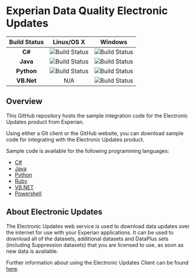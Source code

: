 # Experian Data Quality Electronic Updates

<!--
[![Issues](https://img.shields.io/github/issues/experiandataquality/electronicupdates.svg?label=Issues)](https://github.com/experiandataquality/electronicupdates/issues) [![License](https://img.shields.io/github/license/experiandataquality/electronicupdates.svg?label=License)](https://github.com/experiandataquality/electronicupdates/blob/master/LICENSE)
-->

| **Build Status**| **Linux/OS X** | **Windows** |
|:-:|:-:|:-:|
| **C#** | ![Build Status](https://edq-repo.visualstudio.com/_apis/public/build/definitions/034cfbed-e5ea-4de5-898a-85fbf66debfb/550/badge) | ![Build Status](https://edq-repo.visualstudio.com/_apis/public/build/definitions/034cfbed-e5ea-4de5-898a-85fbf66debfb/548/badge) |
|**Java**| ![Build Status](https://edq-repo.visualstudio.com/_apis/public/build/definitions/034cfbed-e5ea-4de5-898a-85fbf66debfb/550/badge) |![Build Status](https://edq-repo.visualstudio.com/_apis/public/build/definitions/034cfbed-e5ea-4de5-898a-85fbf66debfb/548/badge)|
|**Python**| ![Build Status](https://edq-repo.visualstudio.com/_apis/public/build/definitions/034cfbed-e5ea-4de5-898a-85fbf66debfb/550/badge) |![Build Status](https://edq-repo.visualstudio.com/_apis/public/build/definitions/034cfbed-e5ea-4de5-898a-85fbf66debfb/548/badge)|
|**VB.Net**| N/A |![Build Status](https://edq-repo.visualstudio.com/_apis/public/build/definitions/034cfbed-e5ea-4de5-898a-85fbf66debfb/548/badge)|

## Overview

This GitHub repository hosts the sample integration code for the Electronic Updates product from Experian.

Using either a Git client or the GitHub website, you can download sample code for integrating with the Electronic Updates product.

Sample code is available for the following programming languages:

 * [C#](https://github.com/experiandataquality/electronicupdates/tree/master/src/CSharp)
 * [Java](https://github.com/experiandataquality/electronicupdates/tree/master/src/Java)
 * [Python](https://github.com/experiandataquality/electronicupdates/tree/master/src/Python)
 * [Ruby](https://github.com/experiandataquality/electronicupdates/tree/master/src/Ruby)
 * [VB.NET](https://github.com/experiandataquality/electronicupdates/tree/master/src/VB.NET)
 * [Powershell](https://github.com/experiandataquality/electronicupdates/tree/master/src/Powershell/MetadataWebApi)

## About Electronic Updates

The Electronic Updates web service is used to download data updates over the internet for use with your Experian applications. It can be used to download all of the datasets, additional datasets and DataPlus sets (including Suppression datasets) that you are licensed to use, as soon as new data is available.

Further information about using the Electronic Updates Client can be found [here](https://docs.experianaperture.io/more/experian-electronic-updates/).
